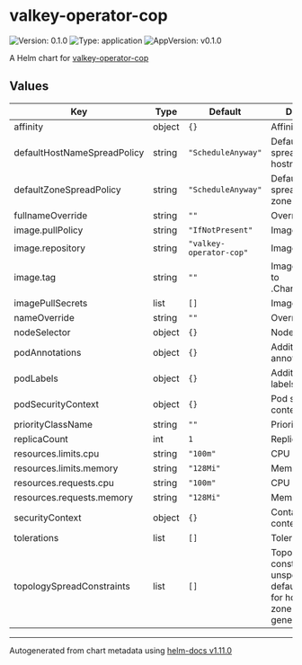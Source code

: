 # valkey-operator-cop

![Version: 0.1.0](https://img.shields.io/badge/Version-0.1.0-informational?style=flat-square) ![Type: application](https://img.shields.io/badge/Type-application-informational?style=flat-square) ![AppVersion: v0.1.0](https://img.shields.io/badge/AppVersion-v0.1.0-informational?style=flat-square)

A Helm chart for [valkey-operator-cop](https://github.com/sap/valkey-operator-cop)

## Values

| Key | Type | Default | Description |
|-----|------|---------|-------------|
| affinity | object | `{}` | Affinity settings |
| defaultHostNameSpreadPolicy | string | `"ScheduleAnyway"` | Default topology spread policy for hostname |
| defaultZoneSpreadPolicy | string | `"ScheduleAnyway"` | Default topology spread policy for zone |
| fullnameOverride | string | `""` | Override full name |
| image.pullPolicy | string | `"IfNotPresent"` | Image pull policy |
| image.repository | string | `"valkey-operator-cop"` | Image repository |
| image.tag | string | `""` | Image tag (defauls to .Chart.AppVersion) |
| imagePullSecrets | list | `[]` | Image pull secrets |
| nameOverride | string | `""` | Override name |
| nodeSelector | object | `{}` | Node selector |
| podAnnotations | object | `{}` | Additional pod annotations |
| podLabels | object | `{}` | Additional pod labels |
| podSecurityContext | object | `{}` | Pod security context |
| priorityClassName | string | `""` | Priority class |
| replicaCount | int | `1` | Replica count |
| resources.limits.cpu | string | `"100m"` | CPU limit |
| resources.limits.memory | string | `"128Mi"` | Memory limit |
| resources.requests.cpu | string | `"100m"` | CPU request |
| resources.requests.memory | string | `"128Mi"` | Memory request |
| securityContext | object | `{}` | Container security context |
| tolerations | list | `[]` | Tolerations |
| topologySpreadConstraints | list | `[]` | Topology spread constraints (if unspecified, default constraints for hostname and zone will be generated) |

----------------------------------------------
Autogenerated from chart metadata using [helm-docs v1.11.0](https://github.com/norwoodj/helm-docs/releases/v1.11.0)
